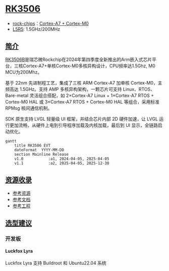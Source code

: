 ﻿# [RK3506](https://github.com/SoCXin/RK3506)

* [rock-chips](https://www.rock-chips.com/)：[Cortex-A7 + Cortex-M0](https://github.com/SoCXin/Cortex)
* [L5R5](https://github.com/SoCXin/Level): 1.5GHz/200MHz 

## [简介](https://github.com/SoCXin/RK3506/wiki)

[RK3506B](https://www.scensmart.com/general-description-of-soc/rockchip-rk3506/)是瑞芯微Rockchip在2024年第四季度全新推出的Arm嵌入式芯片平台，三核Cortex-A7+单核Cortex-M0多核异构设计，CPU频率达1.5Ghz, M0 MCU为200Mhz。

基于 22nm 先进制程工艺，集成了三核 ARM Cortex-A7 加单核 Cortex-M0，主频高达 1.5GHz。支持 AMP 多核异构架构，一颗芯片可支持 Linux、RTOS、Bare-metal 灵活组合搭配，如 2×Cortex-A7 Linux + 1×Cortex-A7 RTOS + Cortex-M0 HAL 或 3×Cortex-A7 RTOS + Cortex-M0 HAL 等组合，采用标准 RPMsg 核间通信机制。

SDK 原生支持 LVGL 轻量级 UI 框架，并结合芯片内部 2D 硬件加速，让 LVGL 运行更加流畅，从硬件上电到引导程序加载及内核加载，最后到 UI 显示，全链路启动优化。

``` mermaid
gantt
    title RK3506 EVT
    dateFormat  YYYY-MM-DD
    section Mainline Release
    v1.0           :a1, 2024-04-05, 2025-04-05
    v1.1           :a2, 2025-04-05, 2025-12-30
```

## [资源收录](https://github.com/SoCXin)

* [参考资源](src/)
* [参考文档](docs/)
* [参考工程](project/)

## [选型建议](https://github.com/SoCXin)

### 开发板

#### Luckfox Lyra

Luckfox Lyra 支持 Buildroot 和 Ubuntu22.04 系统